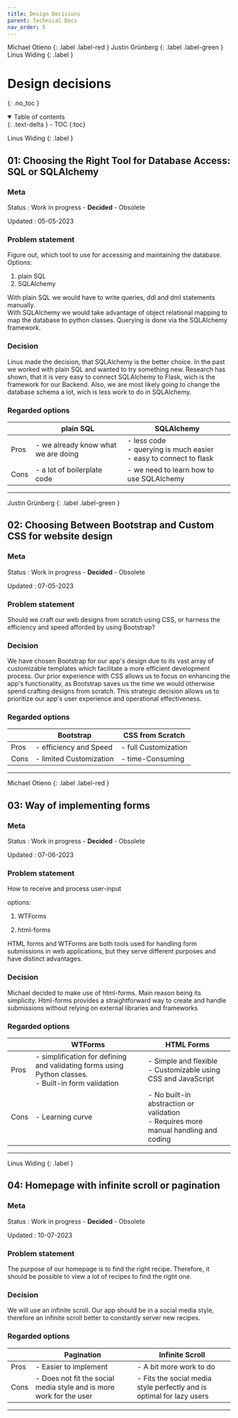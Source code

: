 ```yaml
---
title: Design Decisions
parent: Technical Docs
nav_order: 5
---
```


Michael Otieno
{: .label .label-red }
Justin Grünberg
{: .label .label-green }
Linus Widing
{: .label }

# Design decisions
{: .no_toc }

<details open markdown="block">
  <summary>
    Table of contents
  </summary>
  {: .text-delta }
- TOC
{:toc}
</details>



Linus Widing
{: .label }
## 01: Choosing the Right Tool for Database Access: SQL or SQLAlchemy

### Meta

Status
: Work in progress - **Decided** - Obsolete

Updated
: 05-05-2023

### Problem statement

Figure out, which tool to use for accessing and maintaining the database.
Options: 
1. plain SQL
2. SQLAlchemy

With plain SQL we would have to write queries, ddl and dml statements manually.\
With SQLAlchemy we would take advantage of object relational mapping to map the database to python
classes. Querying is done via the SQLAlchemy framework.

### Decision

Linus made the decision, that SQLAlchemy is the better choice. In the past we worked with plain SQL and wanted to try something new.
Research has shown, that it is very easy to connect SQLAlchemy to Flask, wich is the framework for our Backend.
Also, we are most likely going to change the database schema a lot, wich is less work to do in SQLAlchemy.

### Regarded options

|      | plain SQL                           | SQLAlchemy                                                               |
|------|-------------------------------------|--------------------------------------------------------------------------|
| Pros | - we already know what we are doing | - less code<br/>- querying is much easier<br/>- easy to connect to flask |
| Cons | - a lot of boilerplate code         | - we need to learn how to use SQLAlchemy                                 |

---



Justin Grünberg
{: .label .label-green }
## 02: Choosing Between Bootstrap and Custom CSS for website design

### Meta

Status
: Work in progress - **Decided** - Obsolete

Updated
: 07-05-2023

### Problem statement

Should we craft our web designs from scratch using CSS, or harness the efficiency and speed afforded by using Bootstrap?

### Decision

We have chosen Bootstrap for our app's design due to its vast array of customizable templates which facilitate a more efficient development process. Our prior experience with CSS allows us to focus on enhancing the app's functionality, as Bootstrap saves us the time we would otherwise spend crafting designs from scratch. This strategic decision allows us to prioritize our app's user experience and operational effectiveness.


### Regarded options

|      | Bootstrap               | CSS from Scratch     |
|------|-------------------------|----------------------|
| Pros | - efficiency and Speed  | - full Customization |
| Cons | - limited Customization | - time-Consuming     |

---



Michael Otieno
{: .label .label-red }
## 03: Way of implementing forms

### Meta

Status
: Work in progress - **Decided** - Obsolete

Updated
: 07-06-2023

### Problem statement

How to receive and process user-input

options:

1. WTForms

2. html-forms

HTML forms and WTForms are both tools used for handling form submissions in web applications, but they serve different purposes and have distinct advantages.

### Decision

Michael decided to make use of html-forms. Main reason being its simplicity. Html-forms provides
a straightforward way to create and handle submissions without relying on external libraries and frameworks

### Regarded options

|      | WTForms                                                                                                 | HTML Forms                                                                             |
|------|---------------------------------------------------------------------------------------------------------|----------------------------------------------------------------------------------------|
| Pros | - simplification for defining and validating forms using Python classes.<br/>- Built-in form validation | - Simple and flexible<br/>- Customizable using CSS and JavaScript                      |
| Cons | - Learning curve                                                                                        | - No built-in abstraction or validation<br/>- Requires more manual handling and coding |

---



Linus Widing
{: .label }
## 04: Homepage with infinite scroll or pagination

### Meta

Status
: Work in progress - **Decided** - Obsolete

Updated
: 10-07-2023

### Problem statement

The purpose of our homepage is to find the right recipe. Therefore, it should be possible to view a lot of 
recipes to find the right one. 

### Decision

We will use an infinite scroll. Our app should be in a social media style, therefore an infinite scroll
better to constantly server new recipes.

### Regarded options

|      | Pagination                                                          | Infinite Scroll                                                       |
|------|---------------------------------------------------------------------|-----------------------------------------------------------------------|
| Pros | - Easier to implement                                               | - A bit more work to do                                               |
| Cons | - Does not fit the social media style and is more work for the user | - Fits the social media style perfectly and is optimal for lazy users |

---

